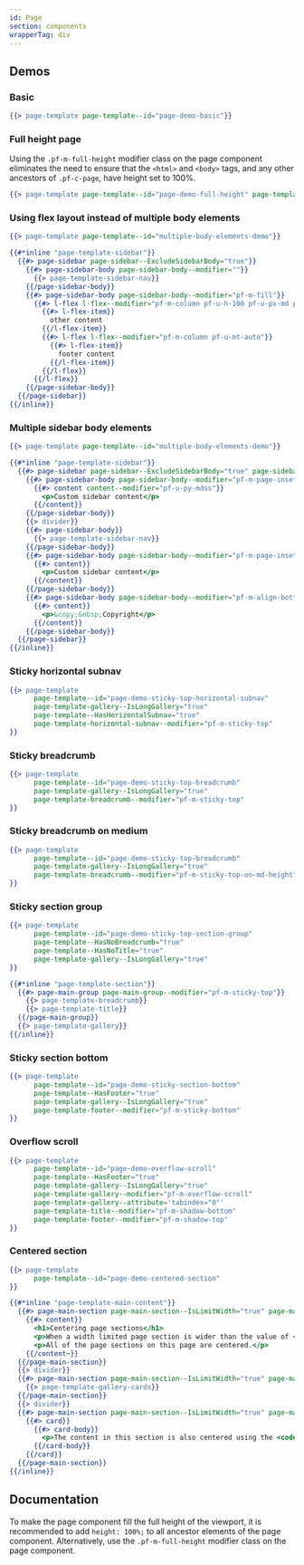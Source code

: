 ```yaml
---
id: Page
section: components
wrapperTag: div
---
```


## Demos

### Basic
```hbs isFullscreen
{{> page-template page-template--id="page-demo-basic"}}
```

### Full height page
Using the `.pf-m-full-height` modifier class on the page component eliminates the need to ensure that the `<html>` and `<body>` tags, and any other ancestors of `.pf-c-page`, have height set to 100%.
```hbs isFullscreen isBeta
{{> page-template page-template--id="page-demo-full-height" page-template--modifier="pf-m-full-height"}}
```

### Using flex layout instead of multiple body elements
```hbs isFullscreen
{{> page-template page-template--id="multiple-body-elements-demo"}}

{{#*inline "page-template-sidebar"}}
  {{#> page-sidebar page-sidebar--ExcludeSidebarBody="true"}}
    {{#> page-sidebar-body page-sidebar-body--modifier=""}}
      {{> page-template-sidebar-nav}}
    {{/page-sidebar-body}}
    {{#> page-sidebar-body page-sidebar-body--modifier="pf-m-fill"}}
      {{#> l-flex l-flex--modifier="pf-m-column pf-u-h-100 pf-u-px-md pf-u-px-lg-on-xl"}}
        {{#> l-flex-item}}
          other content
        {{/l-flex-item}}
        {{#> l-flex l-flex--modifier="pf-m-column pf-u-mt-auto"}}
          {{#> l-flex-item}}
            footer content
          {{/l-flex-item}}
        {{/l-flex}}
      {{/l-flex}}
    {{/page-sidebar-body}}
  {{/page-sidebar}}
{{/inline}}
```

### Multiple sidebar body elements
```hbs isFullscreen
{{> page-template page-template--id="multiple-body-elements-demo"}}

{{#*inline "page-template-sidebar"}}
  {{#> page-sidebar page-sidebar--ExcludeSidebarBody="true" page-sidebar--modifier="pf-m-expanded"}}
    {{#> page-sidebar-body page-sidebar-body--modifier="pf-m-page-insets"}}
      {{#> content content--modifier="pf-u-py-mdss"}}
        <p>Custom sidebar content</p>
      {{/content}}
    {{/page-sidebar-body}}
    {{> divider}}
    {{#> page-sidebar-body}}
      {{> page-template-sidebar-nav}}
    {{/page-sidebar-body}}
    {{#> page-sidebar-body page-sidebar-body--modifier="pf-m-page-insets"}}
      {{#> content}}
        <p>Custom sidebar content</p>
      {{/content}}
    {{/page-sidebar-body}}
    {{#> page-sidebar-body page-sidebar-body--modifier="pf-m-align-bottom pf-m-page-insets"}}
      {{#> content}}
        <p>&copy;&nbsp;Copyright</p>
      {{/content}}
    {{/page-sidebar-body}}
  {{/page-sidebar}}
{{/inline}}
```

### Sticky horizontal subnav
```hbs isFullscreen
{{> page-template
      page-template--id="page-demo-sticky-top-horizontal-subnav"
      page-template-gallery--IsLongGallery="true"
      page-template--HasHorizontalSubnav="true"
      page-template-horizontal-subnav--modifier="pf-m-sticky-top"
}}
```

### Sticky breadcrumb
```hbs isFullscreen
{{> page-template
      page-template--id="page-demo-sticky-top-breadcrumb"
      page-template-gallery--IsLongGallery="true"
      page-template-breadcrumb--modifier="pf-m-sticky-top"
}}
```

### Sticky breadcrumb on medium
```hbs isFullscreen
{{> page-template
      page-template--id="page-demo-sticky-top-breadcrumb"
      page-template-gallery--IsLongGallery="true"
      page-template-breadcrumb--modifier="pf-m-sticky-top-on-md-height"
}}
```

### Sticky section group
```hbs isFullscreen
{{> page-template
      page-template--id="page-demo-sticky-top-section-group"
      page-template--HasNoBreadcrumb="true"
      page-template--HasNoTitle="true"
      page-template-gallery--IsLongGallery="true"
}}

{{#*inline "page-template-section"}}
  {{#> page-main-group page-main-group--modifier="pf-m-sticky-top"}}
    {{> page-template-breadcrumb}}
    {{> page-template-title}}
  {{/page-main-group}}
  {{> page-template-gallery}}
{{/inline}}
```

### Sticky section bottom
```hbs isFullscreen
{{> page-template
      page-template--id="page-demo-sticky-section-bottom"
      page-template--HasFooter="true"
      page-template-gallery--IsLongGallery="true"
      page-template-footer--modifier="pf-m-sticky-bottom"
}}
```

### Overflow scroll
```hbs isFullscreen
{{> page-template
      page-template--id="page-demo-overflow-scroll"
      page-template--HasFooter="true"
      page-template-gallery--IsLongGallery="true"
      page-template-gallery--modifier="pf-m-overflow-scroll"
      page-template-gallery--attribute='tabindex="0"'
      page-template-title--modifier="pf-m-shadow-bottom"
      page-template-footer--modifier="pf-m-shadow-top"
}}
```

### Centered section
```hbs isFullscreen
{{> page-template
      page-template--id="page-demo-centered-section"
}}

{{#*inline "page-template-main-content"}}
  {{#> page-main-section page-main-section--IsLimitWidth="true" page-main-section--modifier="pf-m-align-center pf-m-light"}}
    {{#> content}}
      <h1>Centering page sections</h1>
      <p>When a width limited page section is wider than the value of <code>--pf-c-page--section--m-limit-width--MaxWidth</code>, the section will be centered in the main section.</p>
      <p>All of the page sections on this page are centered.</p>
    {{/content~}}
  {{/page-main-section}}
  {{> divider}}
  {{#> page-main-section page-main-section--IsLimitWidth="true" page-main-section--modifier="pf-m-align-center"}}
    {{> page-template-gallery-cards}}
  {{/page-main-section}}
  {{> divider}}
  {{#> page-main-section page-main-section--IsLimitWidth="true" page-main-section--modifier="pf-m-align-center pf-u-text-align-center"}}
    {{#> card}}
      {{#> card-body}}
        <p>The content in this section is also centered using the <code>.pf-u-text-align-center</code> utility class.</p>
      {{/card-body}}
    {{/card}}
  {{/page-main-section}}
{{/inline}}
```

## Documentation
To make the page component fill the full height of the viewport, it is recommended to add `height: 100%;` to all ancestor elements of the page component. Alternatively, use the `.pf-m-full-height` modifier class on the page component.
